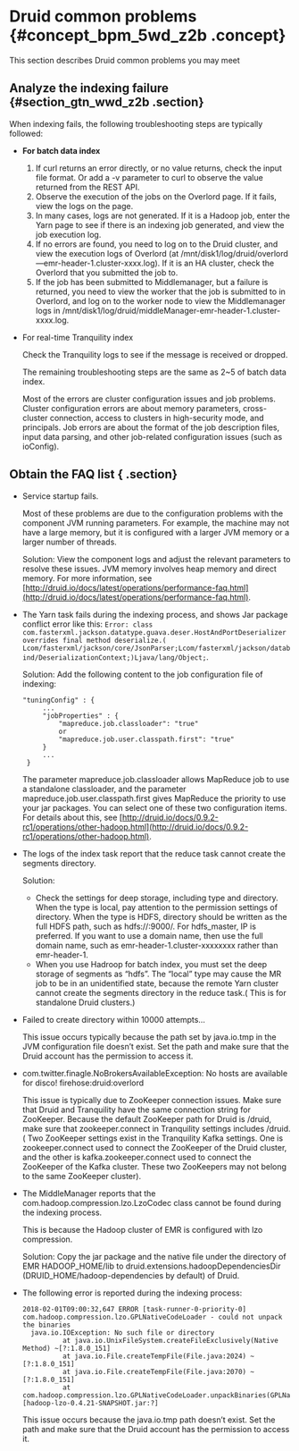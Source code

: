 # Druid common problems {#concept_bpm_5wd_z2b .concept}

This section describes Druid common problems you may meet

## Analyze the indexing failure {#section_gtn_wwd_z2b .section}

When indexing fails, the following troubleshooting steps are typically followed:

-   **For batch data index**
    1.  If curl returns an error directly, or no value returns, check the input file format. Or add a -v parameter to curl to observe the value returned from the REST API.
    2.  Observe the execution of the jobs on the Overlord page. If it fails, view the logs on the page.
    3.  In many cases, logs are not generated. If it is a Hadoop job, enter the Yarn page to see if there is an indexing job generated, and view the job execution log.
    4.  If no errors are found, you need to log on to the Druid cluster, and view the execution logs of Overlord \(at /mnt/disk1/log/druid/overlord—emr-header-1.cluster-xxxx.log\). If it is an HA cluster, check the Overlord that you submitted the job to.
    5.  If the job has been submitted to Middlemanager, but a failure is returned, you need to view the worker that the job is submitted to in Overlord, and log on to the worker node to view the Middlemanager logs in /mnt/disk1/log/druid/middleManager-emr-header-1.cluster-xxxx.log.
-   For real-time Tranquility index

    Check the Tranquility logs to see if the message is received or dropped.

    The remaining troubleshooting steps are the same as 2~5 of batch data index.

    Most of the errors are cluster configuration issues and job problems. Cluster configuration errors are about memory parameters, cross-cluster connection, access to clusters in high-security mode, and principals. Job errors are about the format of the job description files, input data parsing, and other job-related configuration issues \(such as ioConfig\).


## Obtain the FAQ list { .section}

-   Service startup fails.

    Most of these problems are due to the configuration problems with the component JVM running parameters. For example, the machine may not have a large memory, but it is configured with a larger JVM memory or a larger number of threads.

    Solution: View the component logs and adjust the relevant parameters to resolve these issues. JVM memory involves heap memory and direct memory. For more information, see [http://druid.io/docs/latest/operations/performance-faq.html](http://druid.io/docs/latest/operations/performance-faq.html).

-   The Yarn task fails during the indexing process, and shows Jar package conflict error like this: `Error: class com.fasterxml.jackson.datatype.guava.deser.HostAndPortDeserializer overrides final method deserialize.( Lcom/fasterxml/jackson/core/JsonParser;Lcom/fasterxml/jackson/databind/DeserializationContext;)Ljava/lang/Object;`.

    Solution: Add the following content to the job configuration file of indexing:

    ```
    "tuningConfig" : {
         ...
         "jobProperties" : {
             "mapreduce.job.classloader": "true"
             or
             "mapreduce.job.user.classpath.first": "true"
         }
         ...
     }
    ```

    The parameter mapreduce.job.classloader allows MapReduce job to use a standalone classloader, and the parameter mapreduce.job.user.classpath.first gives MapReduce the priority to use your jar packages. You can select one of these two configuration items. For details about this, see [http://druid.io/docs/0.9.2-rc1/operations/other-hadoop.html](http://druid.io/docs/0.9.2-rc1/operations/other-hadoop.html).

-   The logs of the index task report that the reduce task cannot create the segments directory.

    Solution:

    -   Check the settings for deep storage, including type and directory. When the type is local, pay attention to the permission settings of directory. When the type is HDFS, directory should be written as the full HDFS path, such as hdfs://:9000/. For hdfs\_master, IP is preferred. If you want to use a domain name, then use the full domain name, such as emr-header-1.cluster-xxxxxxxx rather than emr-header-1.
    -   When you use Hadroop for batch index, you must set the deep storage of segments as “hdfs”. The “local” type may cause the MR job to be in an unidentified state, because the remote Yarn cluster cannot create the segments directory in the reduce task.\( This is for standalone Druid clusters.\)
-   Failed to create directory within 10000 attempts…

    This issue occurs typically because the path set by java.io.tmp in the JVM configuration file doesn’t exist. Set the path and make sure that the Druid account has the permission to access it.

-   com.twitter.finagle.NoBrokersAvailableException: No hosts are available for disco! firehose:druid:overlord

    This issue is typically due to ZooKeeper connection issues. Make sure that Druid and Tranquility have the same connection string for ZooKeeper. Because the default ZooKeeper path for Druid is /druid, make sure that zookeeper.connect in Tranquility settings includes /druid. \( Two ZooKeeper settings exist in the Tranquility Kafka settings. One is zookeeper.connect used to connect the ZooKeeper of the Druid cluster, and the other is kafka.zookeeper.connect used to connect the ZooKeeper of the Kafka cluster. These two ZooKeepers may not belong to the same ZooKeeper cluster\).

-   The MiddleManager reports that the com.hadoop.compression.lzo.LzoCodec class cannot be found during the indexing process.

    This is because the Hadoop cluster of EMR is configured with lzo compression.

    Solution: Copy the jar package and the native file under the directory of EMR HADOOP\_HOME/lib to druid.extensions.hadoopDependenciesDir \(DRUID\_HOME/hadoop-dependencies by default\) of Druid.

-   The following error is reported during the indexing process:

    ```
    2018-02-01T09:00:32,647 ERROR [task-runner-0-priority-0] com.hadoop.compression.lzo.GPLNativeCodeLoader - could not unpack the binaries
      java.io.IOException: No such file or directory
              at java.io.UnixFileSystem.createFileExclusively(Native Method) ~[?:1.8.0_151]
              at java.io.File.createTempFile(File.java:2024) ~[?:1.8.0_151]
              at java.io.File.createTempFile(File.java:2070) ~[?:1.8.0_151]
              at com.hadoop.compression.lzo.GPLNativeCodeLoader.unpackBinaries(GPLNativeCodeLoader.java:115) [hadoop-lzo-0.4.21-SNAPSHOT.jar:?]
    ```

    This issue occurs because the java.io.tmp path doesn’t exist. Set the path and make sure that the Druid account has the permission to access it.


